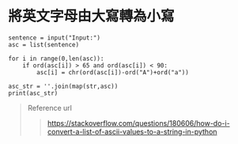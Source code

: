 # 將英文字母由大寫轉為小寫
```*py
sentence = input("Input:")
asc = list(sentence)

for i in range(0,len(asc)):
    if ord(asc[i]) > 65 and ord(asc[i]) < 90:
        asc[i] = chr(ord(asc[i])-ord("A")+ord("a"))

asc_str = ''.join(map(str,asc))
print(asc_str)
```

>Reference url
>>https://stackoverflow.com/questions/180606/how-do-i-convert-a-list-of-ascii-values-to-a-string-in-python